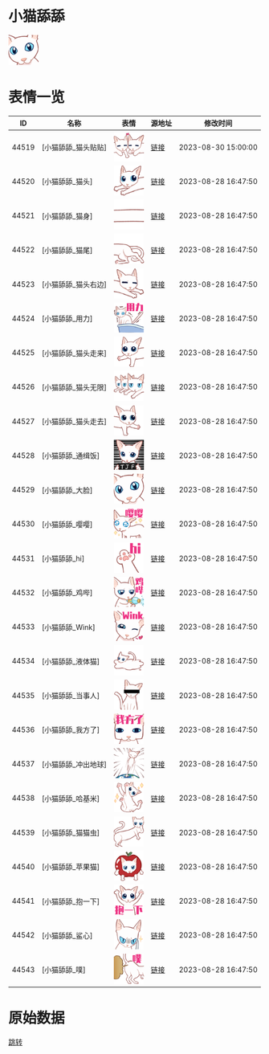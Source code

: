 # 小猫舔舔

<img src="./cover.png" height="60" alt="cover" />

# 表情一览

|ID|名称|表情|源地址|修改时间|
|----|----|----|----|----|
|44519|[小猫舔舔_猫头贴贴]|<img src="./pic/044519_%5B小猫舔舔_猫头贴贴%5D.png" height="60" alt="猫头贴贴"/>|[链接](https://i0.hdslb.com/bfs/garb/5452cacfb807ab192fc4267c9b8f45bbf2bc88eb.png)|2023-08-30 15:00:00|
|44520|[小猫舔舔_猫头]|<img src="./pic/044520_%5B小猫舔舔_猫头%5D.png" height="60" alt="猫头"/>|[链接](https://i0.hdslb.com/bfs/garb/581bdc4ab597378e1cdb5e4db0d01c3254b6bdd1.png)|2023-08-28 16:47:50|
|44521|[小猫舔舔_猫身]|<img src="./pic/044521_%5B小猫舔舔_猫身%5D.png" height="60" alt="猫身"/>|[链接](https://i0.hdslb.com/bfs/garb/35e6f5e610cb7f996078b9c9294c9a71115d0502.png)|2023-08-28 16:47:50|
|44522|[小猫舔舔_猫尾]|<img src="./pic/044522_%5B小猫舔舔_猫尾%5D.png" height="60" alt="猫尾"/>|[链接](https://i0.hdslb.com/bfs/garb/7853edef8d8df4d9c23c37e8bc65cc0930b49f95.png)|2023-08-28 16:47:50|
|44523|[小猫舔舔_猫头右边]|<img src="./pic/044523_%5B小猫舔舔_猫头右边%5D.png" height="60" alt="猫头右边"/>|[链接](https://i0.hdslb.com/bfs/garb/76ef7d3f1c54d3d8e9db493faecf1f72a462f436.png)|2023-08-28 16:47:50|
|44524|[小猫舔舔_用力]|<img src="./pic/044524_%5B小猫舔舔_用力%5D.png" height="60" alt="用力"/>|[链接](https://i0.hdslb.com/bfs/garb/c1ad3bd1d2b8a08ea4d6c0cf25a463c1662c885b.png)|2023-08-28 16:47:50|
|44525|[小猫舔舔_猫头走来]|<img src="./pic/044525_%5B小猫舔舔_猫头走来%5D.png" height="60" alt="猫头走来"/>|[链接](https://i0.hdslb.com/bfs/garb/b0c7dcc00f08b498f499e8a33813c53a22f4f663.png)|2023-08-28 16:47:50|
|44526|[小猫舔舔_猫头无限]|<img src="./pic/044526_%5B小猫舔舔_猫头无限%5D.png" height="60" alt="猫头无限"/>|[链接](https://i0.hdslb.com/bfs/garb/b9e5294edee34f966c84e107902ea0222d3a224a.png)|2023-08-28 16:47:50|
|44527|[小猫舔舔_猫头走去]|<img src="./pic/044527_%5B小猫舔舔_猫头走去%5D.png" height="60" alt="猫头走去"/>|[链接](https://i0.hdslb.com/bfs/garb/b13acfbc80f93c3297b003d2679e3eda7b71e90b.png)|2023-08-28 16:47:50|
|44528|[小猫舔舔_通缉饭]|<img src="./pic/044528_%5B小猫舔舔_通缉饭%5D.png" height="60" alt="通缉饭"/>|[链接](https://i0.hdslb.com/bfs/garb/f085d80c7151e518f2a7a5861333d9e7cc9f450b.png)|2023-08-28 16:47:50|
|44529|[小猫舔舔_大脸]|<img src="./pic/044529_%5B小猫舔舔_大脸%5D.png" height="60" alt="大脸"/>|[链接](https://i0.hdslb.com/bfs/garb/de8ebc669ab68cff3cfef4d8f3b3189638248b40.png)|2023-08-28 16:47:50|
|44530|[小猫舔舔_嘤嘤]|<img src="./pic/044530_%5B小猫舔舔_嘤嘤%5D.png" height="60" alt="嘤嘤"/>|[链接](https://i0.hdslb.com/bfs/garb/5ff5e19054f967196ffe32cfd07794beaa48a9ce.png)|2023-08-28 16:47:50|
|44531|[小猫舔舔_hi]|<img src="./pic/044531_%5B小猫舔舔_hi%5D.png" height="60" alt="hi"/>|[链接](https://i0.hdslb.com/bfs/garb/3919e99da472f7530763d137f3583de8d5d2a00a.png)|2023-08-28 16:47:50|
|44532|[小猫舔舔_鸡哔]|<img src="./pic/044532_%5B小猫舔舔_鸡哔%5D.png" height="60" alt="鸡哔"/>|[链接](https://i0.hdslb.com/bfs/garb/49e9a587768b55d1999327f5274b048da8c4aa93.png)|2023-08-28 16:47:50|
|44533|[小猫舔舔_Wink]|<img src="./pic/044533_%5B小猫舔舔_Wink%5D.png" height="60" alt="Wink"/>|[链接](https://i0.hdslb.com/bfs/garb/bdb71cf97a17a8218a9db7113d7f102919299d4c.png)|2023-08-28 16:47:50|
|44534|[小猫舔舔_液体猫]|<img src="./pic/044534_%5B小猫舔舔_液体猫%5D.png" height="60" alt="液体猫"/>|[链接](https://i0.hdslb.com/bfs/garb/71f3f6e380fb7cff655671c8841348b22f547783.png)|2023-08-28 16:47:50|
|44535|[小猫舔舔_当事人]|<img src="./pic/044535_%5B小猫舔舔_当事人%5D.png" height="60" alt="当事人"/>|[链接](https://i0.hdslb.com/bfs/garb/c60183387b11bd28b24d59932b88d5f3beecf82b.png)|2023-08-28 16:47:50|
|44536|[小猫舔舔_我方了]|<img src="./pic/044536_%5B小猫舔舔_我方了%5D.png" height="60" alt="我方了"/>|[链接](https://i0.hdslb.com/bfs/garb/f9b6c54b3fd48bb3082f4fbd8cf9f45d25c2b444.png)|2023-08-28 16:47:50|
|44537|[小猫舔舔_冲出地球]|<img src="./pic/044537_%5B小猫舔舔_冲出地球%5D.png" height="60" alt="冲出地球"/>|[链接](https://i0.hdslb.com/bfs/garb/f718873bb38dca5fb202faa3f69f39d8c3111d01.png)|2023-08-28 16:47:50|
|44538|[小猫舔舔_哈基米]|<img src="./pic/044538_%5B小猫舔舔_哈基米%5D.png" height="60" alt="哈基米"/>|[链接](https://i0.hdslb.com/bfs/garb/f63c4071f3e11ff4e60d8d8609b75c377e33921d.png)|2023-08-28 16:47:50|
|44539|[小猫舔舔_猫猫虫]|<img src="./pic/044539_%5B小猫舔舔_猫猫虫%5D.png" height="60" alt="猫猫虫"/>|[链接](https://i0.hdslb.com/bfs/garb/9fdbedc22edbbd5f44b499ecd0b21bc72ef752f7.png)|2023-08-28 16:47:50|
|44540|[小猫舔舔_苹果猫]|<img src="./pic/044540_%5B小猫舔舔_苹果猫%5D.png" height="60" alt="苹果猫"/>|[链接](https://i0.hdslb.com/bfs/garb/bddf1f7421744ec5e00a388645eee63904302654.png)|2023-08-28 16:47:50|
|44541|[小猫舔舔_抱一下]|<img src="./pic/044541_%5B小猫舔舔_抱一下%5D.png" height="60" alt="抱一下"/>|[链接](https://i0.hdslb.com/bfs/garb/ef7afd329704084fc736cca1595c2c40b39226cc.png)|2023-08-28 16:47:50|
|44542|[小猫舔舔_鲨心]|<img src="./pic/044542_%5B小猫舔舔_鲨心%5D.png" height="60" alt="鲨心"/>|[链接](https://i0.hdslb.com/bfs/garb/2ee2b43eb513fae8763214f672e424cc3b351691.png)|2023-08-28 16:47:50|
|44543|[小猫舔舔_噗]|<img src="./pic/044543_%5B小猫舔舔_噗%5D.png" height="60" alt="噗"/>|[链接](https://i0.hdslb.com/bfs/garb/f2e23bd1e80ead8539ff5e1a485941c6afc898d4.png)|2023-08-28 16:47:50|

# 原始数据

[跳转](./raw.json)

